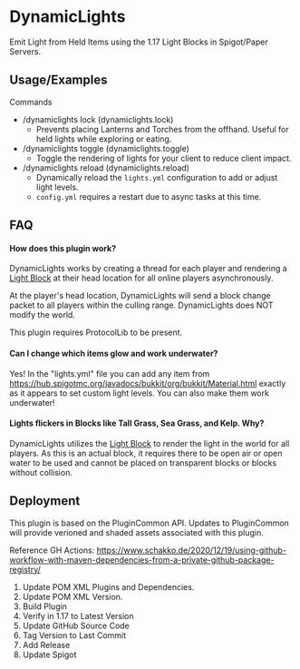 # DynamicLights

Emit Light from Held Items using the 1.17 Light Blocks in Spigot/Paper Servers.

## Usage/Examples

Commands

- /dynamiclights lock (dynamiclights.lock)
  - Prevents placing Lanterns and Torches from the offhand. Useful for held
    lights while exploring or eating.
- /dynamiclights toggle (dynamiclights.toggle)
  - Toggle the rendering of lights for your client to reduce client impact.
- /dynamiclights reload (dynamiclights.reload)
  - Dynamically reload the `lights.yml` configuration to add or adjust light
    levels.
  - `config.yml` requires a restart due to async tasks at this time.

## FAQ

#### How does this plugin work?

DynamicLights works by creating a thread for each player and rendering a
[Light Block](https://minecraft.fandom.com/wiki/Light_Block) at their head
location for all online players asynchronously.

At the player's head location, DynamicLights will send a block change packet to
all players within the culling range. DynamicLights does NOT modify the world.

This plugin requires ProtocolLib to be present.

#### Can I change which items glow and work underwater?

Yes! In the "lights.yml" file you can add any item from
https://hub.spigotmc.org/javadocs/bukkit/org/bukkit/Material.html exactly as it
appears to set custom light levels. You can also make them work underwater!

#### Lights flickers in Blocks like Tall Grass, Sea Grass, and Kelp. Why?

DynamicLights utilizes the
[Light Block](https://minecraft.fandom.com/wiki/Light_Block) to render the light
in the world for all players. As this is an actual block, it requires there to
be open air or open water to be used and cannot be placed on transparent blocks
or blocks without collision.

## Deployment

This plugin is based on the PluginCommon API. Updates to PluginCommon will
provide verioned and shaded assets associated with this plugin.

Reference GH Actions: https://www.schakko.de/2020/12/19/using-github-workflow-with-maven-dependencies-from-a-private-github-package-registry/

1. Update POM XML Plugins and Dependencies.
2. Update POM XML Version.
3. Build Plugin
4. Verify in 1.17 to Latest Version
5. Update GitHub Source Code
6. Tag Version to Last Commit
7. Add Release
8. Update Spigot
